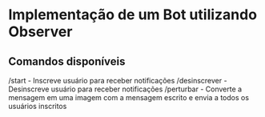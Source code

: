 # Implementação de um Bot utilizando Observer

## Comandos disponíveis
/start - Inscreve usuário para receber notificações
/desinscrever - Desinscreve usuário para receber notificações
/perturbar <mensagem> - Converte a mensagem em uma imagem com a mensagem escrito e envia a todos os usuários inscritos
